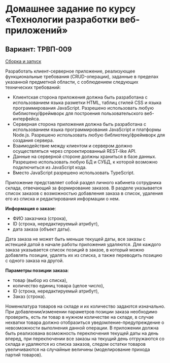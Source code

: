 # Домашнее задание по курсу «Технологии разработки веб-приложений»
## Вариант: ТРВП-009

[Сборка и запуск](docs/run.md)

Разработать клиент-серверное приложение, реализующее функциональные требования (CRUD-операции), заданные в пределах указанной предметной области, с соблюдением следующих технических требований:
- Клиентская сторона приложения должна быть разработана с использованием языка разметки HTML, таблиц стилей CSS и языка программирования JavaScript. Разрешено использовать любую библиотеку/фреймворк для построения пользовательского веб-интерфейса. 
- Серверная сторона приложения должна быть разработана с использованием языка программирования JavaScript и платформы Node.js. Разрешено использовать любую библиотеку/фреймворк для создания сервера. 
- Взаимодействие между клиентом и сервером должно осуществляться через спроектированный REST-like API. 
- Данные на серверной стороне должны храниться в базе данных. Разрешено использовать любую БД и СУБД, к которой возможно подключиться из JavaScript кода. 
- Вместо JavaScript разрешено использовать TypeScript.

Приложение представляет собой раздел личного кабинета сотрудника склада, отвечающий за формирование заказов. В разделе указывается список заказов с возможностью добавления заказа в список, удаления его из списка и редактирования информации о нем. 

**Информация о заказе**: 
- ФИО заказчика (строка), 
- ID (строка, нередактируемый атрибут), 
- дата заказа (объект даты).

Дата заказа не может быть меньше текущей даты, все заказы с истекшей датой в начале работы приложения удаляются. 
Для каждого заказа указывается список позиций в заказе, в который можно добавлять позиции, удалять их из списка, а также переводить позицию с одного заказа на другой.

**Параметры позиции заказа**: 
- товар (выбор из списка), 
- количество единиц товара (целое число), 
- ID (строка, нередактируемый атрибут),
- Заказ (строка).

Номенклатура товаров на складе и их количество задаются изначально. 
При добавлении/изменении параметров позиции заказа необходимо проверить, есть ли товар в нужном количестве на складе, в случае нехватки товара должно отобразиться уведомление-предупреждение о невозможности выполнения данной операции.
В приложении должна быть реализована возможность переключения текущей даты на день вперед, при переключении все заказы на текущий день отгружаются со склада и удаляются из списка заказов, следом остатки товаров увеличиваются на случайные величины (моделирование прихода партий товаров).
